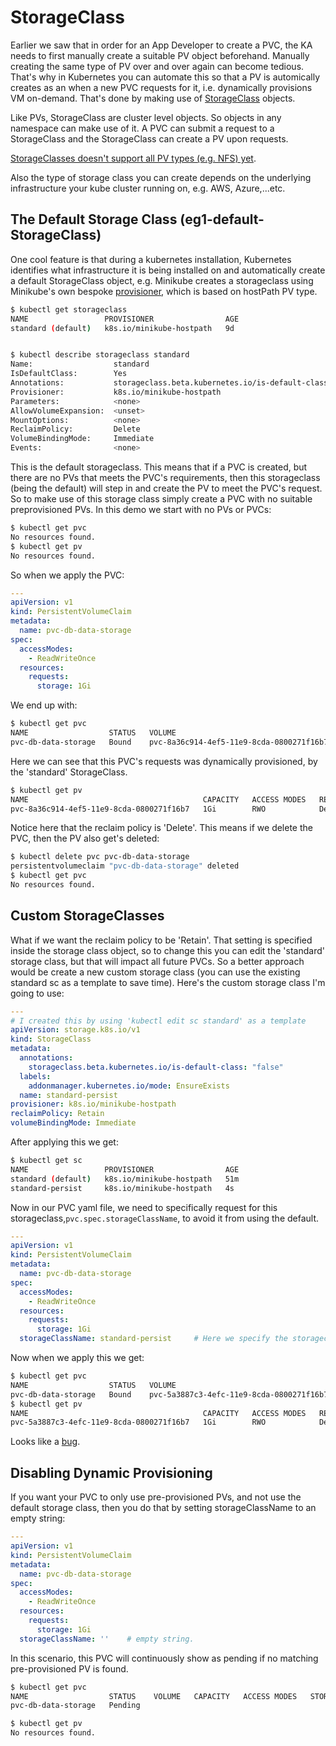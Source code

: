 # StorageClass

Earlier we saw that in order for an App Developer to create a PVC, the KA needs to first manually create a suitable PV object beforehand. Manually creating the same type of PV over and over again can become tedious. That's why in Kubernetes you can automate this so that a PV is automically creates as an when a new PVC requests for it, i.e. dynamically provisions VM on-demand. That's done by making use of [StorageClass](https://kubernetes.io/docs/concepts/storage/storage-classes/) objects.

Like PVs, StorageClass are cluster level objects. So objects in any namespace can make use of it. A PVC can submit a request to a StorageClass and the StorageClass can create a PV upon requests.

[StorageClasses doesn't support all PV types (e.g. NFS) yet](https://kubernetes.io/docs/concepts/storage/storage-classes/#provisioner).

Also the type of storage class you can create depends on the underlying infrastructure your kube cluster running on, e.g. AWS, Azure,...etc.

## The Default Storage Class (eg1-default-StorageClass)

One cool feature is that during a kubernetes installation, Kubernetes identifies what infrastructure it is being installed on and automatically create a default StorageClass object, e.g. Minikube creates a storageclass using Minikube's own bespoke [provisioner](https://kubernetes.io/docs/concepts/storage/storage-classes/#provisioner), which is based on hostPath PV type.

```bash
$ kubectl get storageclass
NAME                 PROVISIONER                AGE
standard (default)   k8s.io/minikube-hostpath   9d


$ kubectl describe storageclass standard
Name:                  standard
IsDefaultClass:        Yes
Annotations:           storageclass.beta.kubernetes.io/is-default-class=true
Provisioner:           k8s.io/minikube-hostpath
Parameters:            <none>
AllowVolumeExpansion:  <unset>
MountOptions:          <none>
ReclaimPolicy:         Delete
VolumeBindingMode:     Immediate
Events:                <none>
```

This is the default storageclass. This means that if a PVC is created, but there are no PVs that meets the PVC's requirements, then this storageclass (being the default) will step in and create the PV to meet the PVC's request. So to make use of this storage class simply create a PVC with no suitable preprovisioned PVs. In this demo we start with no PVs or PVCs:

```bash
$ kubectl get pvc
No resources found.
$ kubectl get pv
No resources found.
```

So when we apply the PVC:

```yaml
---
apiVersion: v1
kind: PersistentVolumeClaim
metadata:
  name: pvc-db-data-storage
spec:
  accessModes:
    - ReadWriteOnce
  resources:
    requests:
      storage: 1Gi
```

We end up with:

```bash
$ kubectl get pvc
NAME                  STATUS   VOLUME                                     CAPACITY   ACCESS MODES   STORAGECLASS   AGE
pvc-db-data-storage   Bound    pvc-8a36c914-4ef5-11e9-8cda-0800271f16b7   1Gi        RWO            standard       3s
```

Here we can see that this PVC's requests was dynamically provisioned, by the 'standard' StorageClass.

```bash
$ kubectl get pv
NAME                                       CAPACITY   ACCESS MODES   RECLAIM POLICY   STATUS   CLAIM                         STORAGECLASS   REASON   AGE
pvc-8a36c914-4ef5-11e9-8cda-0800271f16b7   1Gi        RWO            Delete           Bound    default/pvc-db-data-storage   standard                4m32s
```

Notice here that the reclaim policy is 'Delete'. This means if we delete the PVC, then the PV also get's deleted:

```bash
$ kubectl delete pvc pvc-db-data-storage
persistentvolumeclaim "pvc-db-data-storage" deleted
$ kubectl get pvc
No resources found.
```

## Custom StorageClasses

What if we want the reclaim policy to be 'Retain'. That setting is specified inside the storage class object, so to change this you can edit the 'standard' storage class, but that will impact all future PVCs. So a better approach would be create a new custom storage class (you can use the existing standard sc as a template to save time). Here's the custom storage class I'm going to use:

```yaml
---
# I created this by using 'kubectl edit sc standard' as a template
apiVersion: storage.k8s.io/v1
kind: StorageClass
metadata:
  annotations:
    storageclass.beta.kubernetes.io/is-default-class: "false"
  labels:
    addonmanager.kubernetes.io/mode: EnsureExists
  name: standard-persist
provisioner: k8s.io/minikube-hostpath
reclaimPolicy: Retain
volumeBindingMode: Immediate

```

After applying this we get:

```bash
$ kubectl get sc
NAME                 PROVISIONER                AGE
standard (default)   k8s.io/minikube-hostpath   51m
standard-persist     k8s.io/minikube-hostpath   4s
```

Now in our PVC yaml file, we need to specifically request for this storageclass,`pvc.spec.storageClassName`, to avoid it from using the default.

```yaml
---
apiVersion: v1
kind: PersistentVolumeClaim
metadata:
  name: pvc-db-data-storage
spec:
  accessModes:
    - ReadWriteOnce
  resources:
    requests:
      storage: 1Gi
  storageClassName: standard-persist     # Here we specify the storageclass to use, if no suitable preprovisioned PVs are available
```

Now when we apply this we get:

```bash
$ kubectl get pvc
NAME                  STATUS   VOLUME                                     CAPACITY   ACCESS MODES   STORAGECLASS       AGE
pvc-db-data-storage   Bound    pvc-5a3887c3-4efc-11e9-8cda-0800271f16b7   1Gi        RWO            standard-persist   6m46s
$ kubectl get pv
NAME                                       CAPACITY   ACCESS MODES   RECLAIM POLICY   STATUS   CLAIM                         STORAGECLASS       REASON   AGE
pvc-5a3887c3-4efc-11e9-8cda-0800271f16b7   1Gi        RWO            Delete           Bound    default/pvc-db-data-storage   standard-persist            6m48s
```

Looks like a [bug](https://github.com/kubernetes/minikube/issues/3955).

## Disabling Dynamic Provisioning

If you want your PVC to only use pre-provisioned PVs, and not use the default storage class, then you do that by setting storageClassName to an empty string:

```yaml
---
apiVersion: v1
kind: PersistentVolumeClaim
metadata:
  name: pvc-db-data-storage
spec:
  accessModes:
    - ReadWriteOnce
  resources:
    requests:
      storage: 1Gi
  storageClassName: ''    # empty string.
```

In this scenario, this PVC will continuously show as pending if no matching pre-provisioned PV is found.

```bash
$ kubectl get pvc
NAME                  STATUS    VOLUME   CAPACITY   ACCESS MODES   STORAGECLASS   AGE
pvc-db-data-storage   Pending                                                     100s

$ kubectl get pv
No resources found.
```
